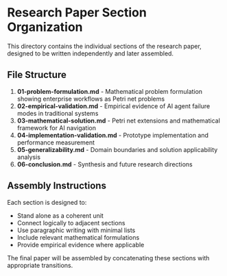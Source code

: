 # Research Paper Section Organization

This directory contains the individual sections of the research paper, designed to be written independently and later assembled.

## File Structure

1. **01-problem-formulation.md** - Mathematical problem formulation showing enterprise workflows as Petri net problems
2. **02-empirical-validation.md** - Empirical evidence of AI agent failure modes in traditional systems
3. **03-mathematical-solution.md** - Petri net extensions and mathematical framework for AI navigation
4. **04-implementation-validation.md** - Prototype implementation and performance measurement
5. **05-generalizability.md** - Domain boundaries and solution applicability analysis
6. **06-conclusion.md** - Synthesis and future research directions

## Assembly Instructions

Each section is designed to:
- Stand alone as a coherent unit
- Connect logically to adjacent sections
- Use paragraphic writing with minimal lists
- Include relevant mathematical formulations
- Provide empirical evidence where applicable

The final paper will be assembled by concatenating these sections with appropriate transitions.